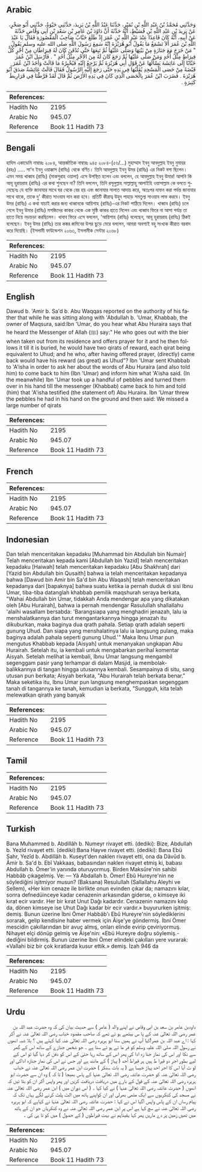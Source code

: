 ## Arabic


<div dir="rtl" lang="ar" style={{fontSize:'larger',backgroundColor:'#f8f9fa',padding:20}}>
وَحَدَّثَنِي مُحَمَّدُ بْنُ عَبْدِ اللَّهِ بْنِ نُمَيْرٍ، حَدَّثَنَا عَبْدُ اللَّهِ بْنُ يَزِيدَ، حَدَّثَنِي حَيْوَةُ، حَدَّثَنِي أَبُو صَخْرٍ، عَنْ يَزِيدَ بْنِ عَبْدِ اللَّهِ بْنِ قُسَيْطٍ، أَنَّهُ حَدَّثَهُ أَنَّ دَاوُدَ بْنَ عَامِرِ بْنِ سَعْدِ بْنِ أَبِي وَقَّاصٍ حَدَّثَهُ عَنْ أَبِيهِ، أَنَّهُ كَانَ قَاعِدًا عِنْدَ عَبْدِ اللَّهِ بْنِ عُمَرَ إِذْ طَلَعَ خَبَّابٌ صَاحِبُ الْمَقْصُورَةِ فَقَالَ يَا عَبْدَ اللَّهِ بْنَ عُمَرَ أَلاَ تَسْمَعُ مَا يَقُولُ أَبُو هُرَيْرَةَ إِنَّهُ سَمِعَ رَسُولَ اللَّهِ صلى الله عليه وسلم يَقُولُ ‏ "‏ مَنْ خَرَجَ مَعَ جَنَازَةٍ مِنْ بَيْتِهَا وَصَلَّى عَلَيْهَا ثُمَّ تَبِعَهَا حَتَّى تُدْفَنَ كَانَ لَهُ قِيرَاطَانِ مِنْ أَجْرٍ كُلُّ قِيرَاطٍ مِثْلُ أُحُدٍ وَمَنْ صَلَّى عَلَيْهَا ثُمَّ رَجَعَ كَانَ لَهُ مِنَ الأَجْرِ مِثْلُ أُحُدٍ ‏"‏ ‏.‏ فَأَرْسَلَ ابْنُ عُمَرَ خَبَّابًا إِلَى عَائِشَةَ يَسْأَلُهَا عَنْ قَوْلِ أَبِي هُرَيْرَةَ ثُمَّ يَرْجِعُ إِلَيْهِ فَيُخْبِرُهُ مَا قَالَتْ وَأَخَذَ ابْنُ عُمَرَ قَبْضَةً مِنْ حَصَى الْمَسْجِدِ يُقَلِّبُهَا فِي يَدِهِ حَتَّى رَجَعَ إِلَيْهِ الرَّسُولُ فَقَالَ قَالَتْ عَائِشَةُ صَدَقَ أَبُو هُرَيْرَةَ ‏.‏ فَضَرَبَ ابْنُ عُمَرَ بِالْحَصَى الَّذِي كَانَ فِي يَدِهِ الأَرْضَ ثُمَّ قَالَ لَقَدْ فَرَّطْنَا فِي قَرَارِيطَ كَثِيرَةٍ ‏.‏
</div>
<div style={{backgroundColor:'#f8f9fa',padding:20, marginBottom: 10}}><table> <thead> <tr> <th>References:</th> <th></th> </tr> </thead> <tbody><tr><td>Hadith No</td><td>2195</td></tr><tr><td>Arabic No</td><td>945.07</td></tr><tr><td>Reference</td><td>Book 11 Hadith 73</td></tr></tbody></table></div>

## Bengali


<div dir="ltr" lang="bn" style={{fontSize:'larger',backgroundColor:'#f8f9fa',padding:20}}>
হাদিস একাডেমি নাম্বারঃ ২০৮৪, আন্তর্জাতিক নাম্বারঃ ৯৪৫ ২০৮৪-(৫৬/...) মুহাম্মাদ ইবনু আবদুল্লাহ ইবনু নুমায়র (রহঃ) ..... সা'দ ইবনু ওয়াক্কাস (রাযিঃ) থেকে বর্ণিত। তিনি আবদুল্লাহ ইবনু উমর (রাযিঃ) এর নিকট বসা ছিলেন। এমন সময় খাব্বাব (রাযিঃ) (মাকসুরাহ ওয়ালা) এসে উপস্থিত হলেন এবং বললেন, হে আবদুল্লাহ ইবনু উমার! আপনি কি আবূ হুরায়রাহ (রাযিঃ) এর কথা শুনছেন না? তিনি বললেন, তিনি রসূলুল্লাহ সাল্লাল্লাহু আলাইহি ওয়াসাল্লাম কে বলতে শুনেছেনঃ যে ব্যক্তি জানাযার সাথে ঘর থেকে বের হয় এবং জানাযার সালাত আদায় করে, অতঃপর দাফন করা পর্যন্ত জানাযার সাথে থাকে, তাকে দু' কীরাত সাওয়াব দান করা হবে। প্রতিটি কীরাত্ব উহুদ পাহাড় সমতুল্য সাওয়াব লাভ করবে। ইবনু উমর (রাযিঃ) এ কথা যাচাই করার জন্য খাব্বাবকে আয়িশাহ (রাযিঃ)-এর নিকট পাঠিয়ে দিলেন। খাব্বাব (রাযিঃ) চলে গেলে ইবনু উমার (রাযিঃ) মসজিদের কাকর থেকে এক মুষ্ঠি কাকর হাতে নিলেন এবং খাব্বাব ফিরে না আসা পর্যন্ত তা হাতে নিয়ে নড়াচড়া করছিলেন। খাবাব ফিরে এসে বললেন, 'আয়িশাহ (রাযিঃ) বলেছেন, আবূ হুরায়রাহ (রাযিঃ) ঠিকই বলেছেন। ইবনু উমর (রাযিঃ) তার কঙ্কর জমিনের উপর ছুড়ে মেরে বললেন, আমরা অবশ্যই বহু সংখ্যক কীরাত বরবাদ করে দিয়েছি। (ইসলামী ফাউন্ডেশন ২০৬৩, ইসলামীক সেন্টার ২০৬৮)
</div>
<div style={{backgroundColor:'#f8f9fa',padding:20, marginBottom: 10}}><table> <thead> <tr> <th>References:</th> <th></th> </tr> </thead> <tbody><tr><td>Hadith No</td><td>2195</td></tr><tr><td>Arabic No</td><td>945.07</td></tr><tr><td>Reference</td><td>Book 11 Hadith 73</td></tr></tbody></table></div>

## English


<div dir="ltr" lang="en" style={{fontSize:'larger',backgroundColor:'#f8f9fa',padding:20}}>
Dawud b. 'Amir b. Sa'd b. Abu Waqqas reported on the authority of his father that while he was sitting along with 'Abdullah b. 'Umar, Khabbab, the owner of Maqsura, said:Ibn 'Umar, do you hear what Abu Huraira says that he heard the Messenger of Allah (ﷺ) say:" He who goes out with the bier when taken out from its residence and offers prayer for it and he then follows it till it is buried, he would have two qirats of reward, each qirat being equivalent to Uhud; and he who, after having offered prayer, (directly) came back would have his reward (as great) as Uhud"? Ibn 'Umar sent Khabbab to 'A'isha in order to ask her about the words of Abu Huraira (and also told him) to come back to him (Ibn 'Umar) and inform him what 'A'isha said. (In the meanwhile) Ibn 'Umar took up a handful of pebbles and turned them over in his hand till the messenger (Khabbab) came back to him and told (him) that 'A'isha testified (the statement of) Abu Huraira. Ibn 'Umar threw the pebbles he had in his hand on the ground and then said: We missed a large number of qirats
</div>
<div style={{backgroundColor:'#f8f9fa',padding:20, marginBottom: 10}}><table> <thead> <tr> <th>References:</th> <th></th> </tr> </thead> <tbody><tr><td>Hadith No</td><td>2195</td></tr><tr><td>Arabic No</td><td>945.07</td></tr><tr><td>Reference</td><td>Book 11 Hadith 73</td></tr></tbody></table></div>

## French


<div dir="ltr" lang="fr" style={{fontSize:'larger',backgroundColor:'#f8f9fa',padding:20}}>

</div>
<div style={{backgroundColor:'#f8f9fa',padding:20, marginBottom: 10}}><table> <thead> <tr> <th>References:</th> <th></th> </tr> </thead> <tbody><tr><td>Hadith No</td><td>2195</td></tr><tr><td>Arabic No</td><td>945.07</td></tr><tr><td>Reference</td><td>Book 11 Hadith 73</td></tr></tbody></table></div>

## Indonesian


<div dir="ltr" lang="id" style={{fontSize:'larger',backgroundColor:'#f8f9fa',padding:20}}>
Dan telah menceritakan kepadaku [Muhammad bin Abdullah bin Numair] Telah menceritakan kepada kami [Abdullah bin Yazid] telah menceritakan kepadaku [Haiwah] telah menceritakan kepadaku [Abu Shakhrah] dari [Yazid bin Abdullah bin Qusaith] bahwa ia telah menceritakan kepadanya bahwa [Dawud bin Amir bin Sa'd bin Abu Waqash] telah menceritakan kepadanya dari [bapaknya] bahwa suatu ketika ia pernah duduk di sisi Ibnu Umar, tiba-tiba datanglah khabbab pemilik maqshurah seraya berkata, "Wahai Abdullah bin Umar, tidakkah Anda mendengar apa yang dikatakan oleh [Abu Hurairah], bahwa ia pernah mendengar Rasulullah shallallahu 'alaihi wasallam bersabda: 'Barangsiapa yang menghadiri jenazah, lalu ia menshalatkannya dan turut mengantarkannya hingga jenazah itu dikuburkan, maka baginya dua qrath pahala. Setiap qrath adalah seperti gunung Uhud. Dan siapa yang menshalatinya lalu ia langsung pulang, maka baginya adalah pahala seperti gunung Uhud.'" Maka Ibnu Umar pun mengutus Khabbab kepada [Aisyah] untuk menanyakan ungkapan Abu Hurairah. Setelah itu, ia kembali untuk mengabarkan perihal komentar Aisyah. Setelah melihat ia kembali, Ibnu Umar langsung mengambil segenggam pasir yang terhampar di dalam Masjid, ia membolak-balikkannya di tangan hingga utusannya kembali. Sesampainya di situ, sang utusan pun berkata; Aisyah berkata, "Abu Hurairah telah berkata benar." Maka seketika itu, Ibnu Umar pun langsung menghempaskan segenggam tanah di tangannya ke tanah, kemudian ia berkata, "Sungguh, kita telah melewatkan qirath yang banyak
</div>
<div style={{backgroundColor:'#f8f9fa',padding:20, marginBottom: 10}}><table> <thead> <tr> <th>References:</th> <th></th> </tr> </thead> <tbody><tr><td>Hadith No</td><td>2195</td></tr><tr><td>Arabic No</td><td>945.07</td></tr><tr><td>Reference</td><td>Book 11 Hadith 73</td></tr></tbody></table></div>

## Tamil


<div dir="ltr" lang="ta" style={{fontSize:'larger',backgroundColor:'#f8f9fa',padding:20}}>

</div>
<div style={{backgroundColor:'#f8f9fa',padding:20, marginBottom: 10}}><table> <thead> <tr> <th>References:</th> <th></th> </tr> </thead> <tbody><tr><td>Hadith No</td><td>2195</td></tr><tr><td>Arabic No</td><td>945.07</td></tr><tr><td>Reference</td><td>Book 11 Hadith 73</td></tr></tbody></table></div>

## Turkish


<div dir="ltr" lang="tr" style={{fontSize:'larger',backgroundColor:'#f8f9fa',padding:20}}>
Bana Muhammed b. Abdillâh b. Numeyr rivayet etti. (dediki): Bize, Abdullah b. Yezîd rivayet etti. (dediki):Bana Hayve rivayet etti. (dediki): Bana Ebü Sahr, Yezîd b. Abdillâh b. Kuseyt'den naklen rivayet etti, ona da Dâvûd b. Âmir b. Sa'd b. Ebî Vakkaas, babasından naklen rivayet etmiş ki, babası Abdullah b. Ömer'in yanında oturuyormuş. Birden Maksûre'nin sahibi Habbâb çıkagelmiş. Ve: — Yâ Abdallah b. Ömer! Ebû Hureyre'nin ne söylediğini işitmiyor musun? (Baksana) Resulullah (Sallallahu Aleyhi ve Sellem), «Her kim cenaze ile birlikte onun evinden çıkar da; namazını kılar, sonra defnedüinceye kadar cenazenin arkasından giderse, o kimseye iki kırat ecir vardır. Her bir kırat Unut Dağı kadardır. Cenazenin namazını kılıp da, dönen kimseye ise Uhut Dağı kadar bir ecir vardır.» buyururken işitmiş: demiş. Bunun üzerine İbni Ömer Habbâb'ı Ebû Hureyre'nin söylediklerini sorarak, gelip kendisine haber vermek için Âişe'ye göndermiş. İbni Ömer mescidin çakıllarından bir avuç almış, onları elinde evirip çeviriyormuş. Nihayet elçi dönüp gelmiş ve Âişe'nin: «Ebü Hureyre doğru söylemiş.- dediğini bildirmiş. Bunun üzerine îbni Ömer elindeki çakılları yere vurarak: «Vallahi biz bir çok kıratlarda kusur ettik.» demiş. İzah 946 da
</div>
<div style={{backgroundColor:'#f8f9fa',padding:20, marginBottom: 10}}><table> <thead> <tr> <th>References:</th> <th></th> </tr> </thead> <tbody><tr><td>Hadith No</td><td>2195</td></tr><tr><td>Arabic No</td><td>945.07</td></tr><tr><td>Reference</td><td>Book 11 Hadith 73</td></tr></tbody></table></div>

## Urdu


<div dir="rtl" lang="ur" style={{fontSize:'larger',backgroundColor:'#f8f9fa',padding:20}}>
داودبن عامر بن سعد بن ابی وقاص نے اپنے والد ( عامر ) سے حدیث بیان کی کہ وہ حضرت عبد اللہ بن عمر رضی اللہ تعالیٰ عنہ کے پا س بیٹھے ہو ئے تھے کہ صاحب مقصود خباب رضی اللہ تعالیٰ عنہ نے آکر کہا : اے عبد اللہ بن عمر!کیا آپ نے ہمیں سنا ابو ہریرہ رضی اللہ تعالیٰ عنہ کیا کہتے ہیں ؟ بلا شبہ انھوں نے رسول اللہ صلی اللہ علیہ وسلم کو فر ما تے ہو ئے سنا ہے ۔ جو شخص جنازے کے ساتھ اس کے گھر سے نکا اور اس کی نماز جنا زہ ادا کی پھر اس کے ساتھ رہا حتیٰ کے اس کو دفن کر دیا گیا تو اس کے لیے بطور اجر دو قیرا ط ہیں ہر قیراط اُحد ( پہاڑ ) کے مانند ہے اور جس نے اس کی نماز جنازہ اداکی اور لو ٹ آیا اس کا اجر احد پہاڑ جیسا ہے ( یہ بات سنکر ) حضرت ابن عمر رضی اللہ تعالیٰ عنہ نے خباب رضی اللہ تعالیٰ عنہ کو حضرت عائشہ رضی اللہ تعالیٰ عنہا کے پاس بھیجا ( تا کہ ) وہ ان سے حضرت ابو ہریرہ رضی اللہ تعالیٰ عنہ کے قول کے بارے میں دریافت دریافت کریں اور پھر واپس آکر ان کو بتا ئیں کہ انھوں ( حضرت عائشہ رضی اللہ تعالیٰ عنہا ) نے کیا کہا ۔ ( اس دوران میں ) ابن عمر رضی اللہ تعالیٰ عنہ نے مسجد کی کنکریوں سے ایک مٹھی بھرلی اور ان کواپنے ہاتھ میں الٹ پلٹ کرنے لگے یہاں تک کہ پیام رساں ان کے پاس واپس آگیا اس نے کہا : حضرت عائشہ رضی اللہ تعالیٰ عنہا نے کہاہے کہ ابو ہریرہ رضی اللہ تعالیٰ عنہ نے سچ کہا ہے اس پر ابن عمر رضی اللہ تعالیٰ عنہ نے وہ کنکریاں جو ان کے ہاتھ میں تھیں زمین پر دے ماریں پھر کہا یقیناًہم نے بہت قیراطوں ( کے حصول ) میں کو تا ہی کی ۔
</div>
<div style={{backgroundColor:'#f8f9fa',padding:20, marginBottom: 10}}><table> <thead> <tr> <th>References:</th> <th></th> </tr> </thead> <tbody><tr><td>Hadith No</td><td>2195</td></tr><tr><td>Arabic No</td><td>945.07</td></tr><tr><td>Reference</td><td>Book 11 Hadith 73</td></tr></tbody></table></div>